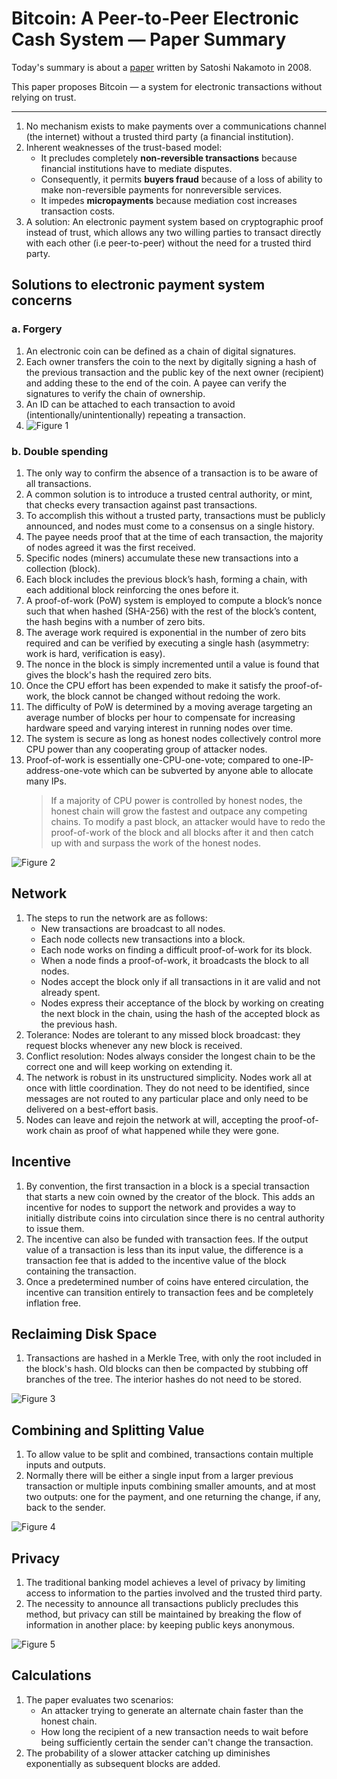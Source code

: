 # Bitcoin: A Peer-to-Peer Electronic Cash System — Paper Summary


Today's summary is about a [paper](https://bitcoin.org/bitcoin.pdf)  written by Satoshi Nakamoto in 2008.

This paper proposes Bitcoin — a system for electronic transactions without relying on trust.

-----

1. No mechanism exists to make payments over a communications channel (the internet) without a trusted third party (a financial institution).
2. Inherent weaknesses of the trust-based model:
    * It precludes completely **non-reversible transactions** because financial institutions have to mediate disputes.
    * Consequently, it permits **buyers fraud** because of a loss of ability to make non-reversible payments for non­reversible services.
    * It impedes **micropayments** because mediation cost increases transaction costs.
3. A solution: An electronic payment system based on cryptographic proof instead of trust, which allows any two willing parties to transact directly with each other (i.e peer-to-peer) without the need for a trusted third party.

## Solutions to electronic payment system concerns
### a. Forgery
1. An electronic coin can be defined as a chain of digital signatures.
2. Each owner transfers the coin to the next by digitally signing a hash of the previous transaction and the public key of the next owner (recipient) and adding these to the end of the coin. A payee can verify the signatures to verify the chain of ownership.
3. An ID can be attached to each transaction to avoid (intentionally/unintentionally) repeating a transaction.
4. ![Figure 1](assets/fig1.png)

### b. Double spending
1. The only way to confirm the absence of a transaction is to be aware of all transactions.
2. A common solution is to introduce a trusted central authority, or mint, that checks every transaction against past transactions.
3. To accomplish this without a trusted party, transactions must be publicly announced, and nodes must come to a consensus on a single history.
4. The payee needs proof that at the time of each transaction, the majority of nodes agreed it was the first received.
5. Specific nodes (miners) accumulate these new transactions into a collection (block).
6. Each block includes the previous block’s hash, forming a chain, with each additional block reinforcing the ones before it.
7. A proof-of-work (PoW) system is employed to compute a block’s nonce such that when hashed (SHA-256) with the rest of the block’s content, the hash begins with a number of zero bits.
8. The average work required is exponential in the number of zero bits required and can be verified by executing a single hash (asymmetry: work is hard, verification is easy).
9. The nonce in the block is simply incremented until a value is found that gives the block's hash the required zero bits.
10. Once the CPU effort has been expended to make it satisfy the proof-of-work, the block cannot be changed without redoing the work.
11. The difficulty of PoW is determined by a moving average targeting an average number of blocks per hour to compensate for increasing hardware speed and varying interest in running nodes over time.
12. The system is secure as long as honest nodes collectively control more CPU power than any cooperating group of attacker nodes.
13. Proof-of-work is essentially one-CPU-one-vote; compared to one-IP-address-one-vote which can be subverted by anyone able to allocate many IPs.
    > If a majority of CPU power is controlled by honest nodes, the honest chain will grow the fastest and outpace any competing chains. To modify a past block, an attacker would have to redo the proof-of-work of the block and all blocks after it and then catch up with and surpass the work of the honest nodes.  

![Figure 2](assets/fig2.png)

## Network
1. The steps to run the network are as follows: 
	* New transactions are broadcast to all nodes.
	* Each node collects new transactions into a block.
	* Each node works on finding a difficult proof-of-work for its block.
	* When a node finds a proof-of-work, it broadcasts the block to all nodes.
	* Nodes accept the block only if all transactions in it are valid and not already spent.
	* Nodes express their acceptance of the block by working on creating the next block in the chain, using the hash of the accepted block as the previous hash.
2. Tolerance: Nodes are tolerant to any missed block broadcast: they request blocks whenever any new block is received.
3. Conflict resolution: Nodes always consider the longest chain to be the correct one and will keep working on extending it.
4. The network is robust in its unstructured simplicity. Nodes work all at once with little coordination. They do not need to be identified, since messages are not routed to any particular place and only need to be delivered on a best-effort basis.
5. Nodes can leave and rejoin the network at will, accepting the proof-of-work chain as proof of what happened while they were gone.

## Incentive
1. By convention, the first transaction in a block is a special transaction that starts a new coin owned by the creator of the block. This adds an incentive for nodes to support the network and provides a way to initially distribute coins into circulation since there is no central authority to issue them.
2. The incentive can also be funded with transaction fees. If the output value of a transaction is less than its input value, the difference is a transaction fee that is added to the incentive value of the block containing the transaction.
3. Once a predetermined number of coins have entered circulation, the incentive can transition entirely to transaction fees and be completely inflation free.

## Reclaiming Disk Space
1. Transactions are hashed in a Merkle Tree, with only the root included in the block's hash. Old blocks can then be compacted by stubbing off branches of the tree. The interior hashes do not need to be stored.

![Figure 3](assets/fig3.png)

## Combining and Splitting Value
1. To allow value to be split and combined, transactions contain multiple inputs and outputs.
2. Normally there will be either a single input from a larger previous transaction or multiple inputs combining smaller amounts, and at most two outputs: one for the payment, and one returning the change, if any, back to the sender.

![Figure 4](assets/fig4.png)

## Privacy
1. The traditional banking model achieves a level of privacy by limiting access to information to the parties involved and the trusted third party.
2. The necessity to announce all transactions publicly precludes this method, but privacy can still be maintained by breaking the flow of information in another place: by keeping public keys anonymous.

![Figure 5](assets/fig5.png)

## Calculations
1. The paper evaluates two scenarios:
    * An attacker trying to generate an alternate chain faster than the honest chain.
    * How long the recipient of a new transaction needs to wait before being sufficiently certain the sender can't change the transaction.
2. The probability of a slower attacker catching up diminishes exponentially as subsequent blocks are added.